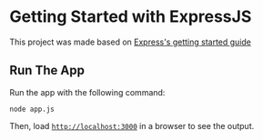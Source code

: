 # Getting Started with ExpressJS

This project was made based on [Express's getting started guide](https://expressjs.com/en/starter/installing.html)

## Run The App

Run the app with the following command:

```console
node app.js
```
Then, load [`http://localhost:3000`](http://localhost:3000) in a browser to see the output.
